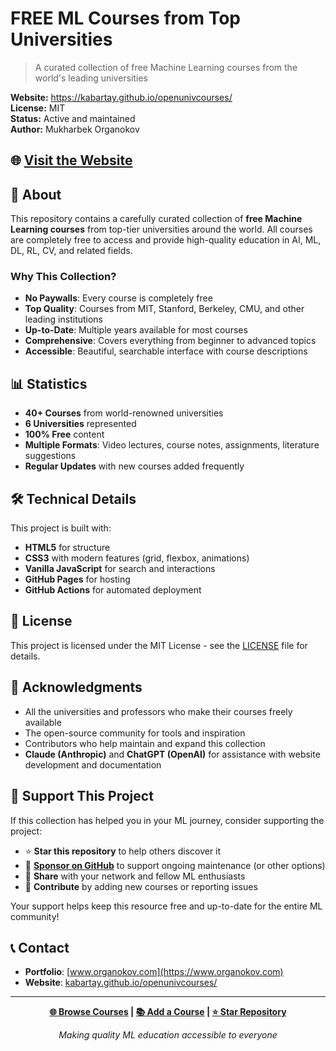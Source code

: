 # FREE ML Courses from Top Universities

> A curated collection of free Machine Learning courses from the world's leading universities

**Website:** https://kabartay.github.io/openunivcourses/  
**License:** MIT  
**Status:** Active and maintained   
**Author:** Mukharbek Organokov

## 🌐 [Visit the Website](https://kabartay.github.io/openunivcourses/)

## 📖 About

This repository contains a carefully curated collection of **free Machine Learning courses** from top-tier universities around the world. All courses are completely free to access and provide high-quality education in AI, ML, DL, RL, CV, and related fields.

### Why This Collection?

- **No Paywalls**: Every course is completely free
- **Top Quality**: Courses from MIT, Stanford, Berkeley, CMU, and other leading institutions
- **Up-to-Date**: Multiple years available for most courses
- **Comprehensive**: Covers everything from beginner to advanced topics
- **Accessible**: Beautiful, searchable interface with course descriptions

## 📊 Statistics

- **40+ Courses** from world-renowned universities
- **6 Universities** represented
- **100% Free** content
- **Multiple Formats**: Video lectures, course notes, assignments, literature suggestions
- **Regular Updates** with new courses added frequently

## 🛠️ Technical Details

This project is built with:
- **HTML5** for structure
- **CSS3** with modern features (grid, flexbox, animations)
- **Vanilla JavaScript** for search and interactions
- **GitHub Pages** for hosting
- **GitHub Actions** for automated deployment

## 📄 License

This project is licensed under the MIT License - see the [LICENSE](LICENSE) file for details.

## 🙏 Acknowledgments

- All the universities and professors who make their courses freely available
- The open-source community for tools and inspiration
- Contributors who help maintain and expand this collection
- **Claude (Anthropic)** and **ChatGPT (OpenAI)** for assistance with website development and documentation

## 💝 Support This Project

If this collection has helped you in your ML journey, consider supporting the project:

- ⭐ **Star this repository** to help others discover it
- 🍕 **[Sponsor on GitHub](https://github.com/sponsors/kabartay)** to support ongoing maintenance (or other options)
- 📢 **Share** with your network and fellow ML enthusiasts
- 🤝 **Contribute** by adding new courses or reporting issues

Your support helps keep this resource free and up-to-date for the entire ML community!

## 📞 Contact

- **Portfolio**: [www.organokov.com](https://www.organokov.com)
- **Website**: [kabartay.github.io/openunivcourses/](https://kabartay.github.io/openunivcourses/)


---

<div align="center">

**[🌐 Browse Courses](https://kabartay.github.io/openunivcourses/) | [📚 Add a Course](https://github.com/kabartay/openunivcourses/issues/new) | [⭐ Star Repository](https://github.com/kabartay/openunivcourses/stargazers)**

*Making quality ML education accessible to everyone*

</div>